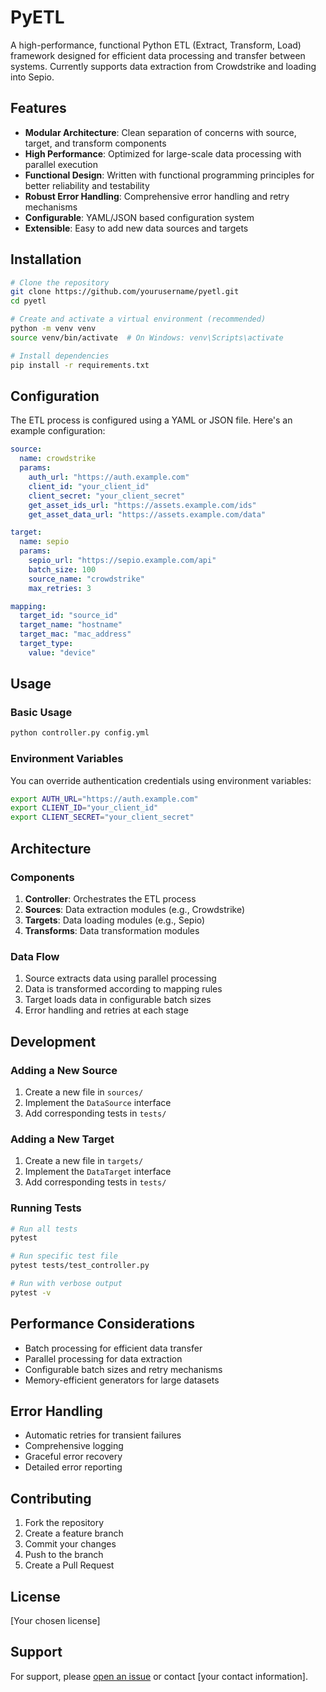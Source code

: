 # PyETL

A high-performance, functional Python ETL (Extract, Transform, Load) framework designed for efficient data processing and transfer between systems. Currently supports data extraction from Crowdstrike and loading into Sepio.

## Features

- **Modular Architecture**: Clean separation of concerns with source, target, and transform components
- **High Performance**: Optimized for large-scale data processing with parallel execution
- **Functional Design**: Written with functional programming principles for better reliability and testability
- **Robust Error Handling**: Comprehensive error handling and retry mechanisms
- **Configurable**: YAML/JSON based configuration system
- **Extensible**: Easy to add new data sources and targets

## Installation

```bash
# Clone the repository
git clone https://github.com/yourusername/pyetl.git
cd pyetl

# Create and activate a virtual environment (recommended)
python -m venv venv
source venv/bin/activate  # On Windows: venv\Scripts\activate

# Install dependencies
pip install -r requirements.txt
```

## Configuration

The ETL process is configured using a YAML or JSON file. Here's an example configuration:

```yaml
source:
  name: crowdstrike
  params:
    auth_url: "https://auth.example.com"
    client_id: "your_client_id"
    client_secret: "your_client_secret"
    get_asset_ids_url: "https://assets.example.com/ids"
    get_asset_data_url: "https://assets.example.com/data"

target:
  name: sepio
  params:
    sepio_url: "https://sepio.example.com/api"
    batch_size: 100
    source_name: "crowdstrike"
    max_retries: 3

mapping:
  target_id: "source_id"
  target_name: "hostname"
  target_mac: "mac_address"
  target_type:
    value: "device"
```

## Usage

### Basic Usage

```bash
python controller.py config.yml
```

### Environment Variables

You can override authentication credentials using environment variables:

```bash
export AUTH_URL="https://auth.example.com"
export CLIENT_ID="your_client_id"
export CLIENT_SECRET="your_client_secret"
```

## Architecture

### Components

1. **Controller**: Orchestrates the ETL process
2. **Sources**: Data extraction modules (e.g., Crowdstrike)
3. **Targets**: Data loading modules (e.g., Sepio)
4. **Transforms**: Data transformation modules

### Data Flow

1. Source extracts data using parallel processing
2. Data is transformed according to mapping rules
3. Target loads data in configurable batch sizes
4. Error handling and retries at each stage

## Development

### Adding a New Source

1. Create a new file in `sources/`
2. Implement the `DataSource` interface
3. Add corresponding tests in `tests/`

### Adding a New Target

1. Create a new file in `targets/`
2. Implement the `DataTarget` interface
3. Add corresponding tests in `tests/`

### Running Tests

```bash
# Run all tests
pytest

# Run specific test file
pytest tests/test_controller.py

# Run with verbose output
pytest -v
```

## Performance Considerations

- Batch processing for efficient data transfer
- Parallel processing for data extraction
- Configurable batch sizes and retry mechanisms
- Memory-efficient generators for large datasets

## Error Handling

- Automatic retries for transient failures
- Comprehensive logging
- Graceful error recovery
- Detailed error reporting

## Contributing

1. Fork the repository
2. Create a feature branch
3. Commit your changes
4. Push to the branch
5. Create a Pull Request

## License

[Your chosen license]

## Support

For support, please [open an issue](https://github.com/yourusername/pyetl/issues) or contact [your contact information]. 